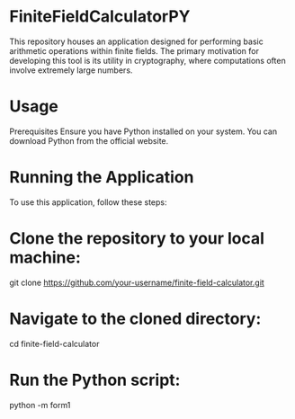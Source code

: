 # FiniteFieldCalculatorPY

This repository houses an application designed for performing basic arithmetic operations within finite fields. The primary motivation for developing this tool is its utility in cryptography, where computations often involve extremely large numbers.

# Usage
Prerequisites
Ensure you have Python installed on your system. You can download Python from the official website.

# Running the Application
To use this application, follow these steps:

# Clone the repository to your local machine:
git clone https://github.com/your-username/finite-field-calculator.git

# Navigate to the cloned directory:
cd finite-field-calculator

# Run the Python script:
python -m form1
